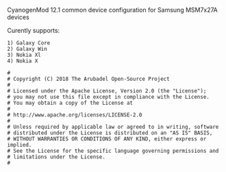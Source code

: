 CyanogenMod 12.1 common device configuration for Samsung MSM7x27A devices

Curently supports:

	1) Galaxy Core
	2) Galaxy Win 
	3) Nokia Xl
	4) Nokia X
```
#
# Copyright (C) 2018 The Arubadel Open-Source Project
#
# Licensed under the Apache License, Version 2.0 (the "License");
# you may not use this file except in compliance with the License.
# You may obtain a copy of the License at
#
# http://www.apache.org/licenses/LICENSE-2.0
#
# Unless required by applicable law or agreed to in writing, software
# distributed under the License is distributed on an "AS IS" BASIS,
# WITHOUT WARRANTIES OR CONDITIONS OF ANY KIND, either express or implied.
# See the License for the specific language governing permissions and
# limitations under the License.
#
```
